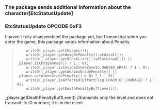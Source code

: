 ### The package sends additional information about the character[EtcStatusUpdate]

### EtcStatusUpdate OPCODE 0xF3

I haven’t fully disassembled the package yet, but I know that when you enter the game, this package sends information about Penalty
<blockquote>

		writeD(_player.getCharges());
		writeD(_player.getWeightPenalty().ordinal());
		writeD((_player.getBlockList().isBlockingAll() || _player.isChatBanned()) ? 1 : 0);
		writeD(_player.isInsideZone(ZoneId.DANGER_AREA) ? 1 : 0);
		writeD((_player.getWeaponGradePenalty() || _player.getArmorGradePenalty() > 0) ? 1 : 0);
		writeD(_player.isAffected(EffectFlag.CHARM_OF_COURAGE) ? 1 : 0);
		writeD(_player.getDeathPenaltyBuffLevel());
		
</blockquote>


_player.getDeathPenaltyBuffLevel()  //transmits only the level and does not transmit its ID number; it is in the client